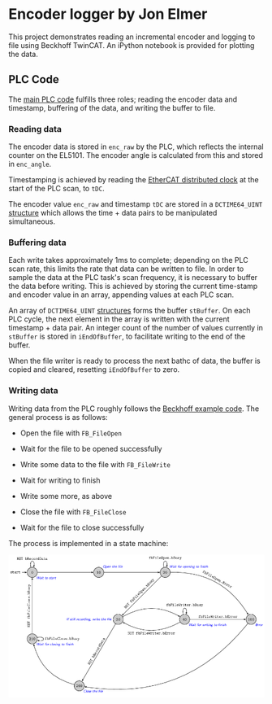 # Encoder logger by Jon Elmer
This project demonstrates reading an incremental encoder and logging to file using Beckhoff TwinCAT. An iPython notebook is provided for plotting the data.

## PLC Code
The [main PLC code](https://jestfc.visualstudio.com/_git/Encoder%20Logger?path=%2FEncoderRead%2FEncoderLogger%2FPOUs%2FMAIN.TcPOU&version=GBmaster) fulfills three roles; reading the encoder data and timestamp, buffering of the data, and writing the buffer to file.

### Reading data
The encoder data is stored in `enc_raw` by the PLC, which reflects the internal counter on the EL5101. The encoder angle is calculated from this and stored in `enc_angle`.

Timestamping is achieved by reading the [EtherCAT distributed clock](https://infosys.beckhoff.com/english.php?content=../content/1033/ethercatsystem/2469118347.html&id=) at the start of the PLC scan, to `tDC`.

The encoder value `enc_raw` and timestamp `tDC` are stored in a `DCTIME64_UINT` [structure](https://jestfc.visualstudio.com/_git/Encoder%20Logger?path=/EncoderRead/EncoderLogger/DUTs/DCTIME64_UINT.TcDUT) which allows the time + data pairs to be manipulated simultaneous. 

### Buffering data
Each write takes approximately 1ms to complete; depending on the PLC scan rate, this limits the rate that data can be written to file.
In order to sample the data at the PLC task's scan frequency, it is necessary to buffer the data before writing. 
This is achieved by storing the current time-stamp and encoder value in an array, appending values at each PLC scan.

An array of `DCTIME64_UINT` [structures]($/EncoderRead/EncoderLogger/DUTs/DCTIME64_UINT.TcDUT) forms the buffer `stBuffer`.
On each PLC cycle, the next element in the array is written with the current timestamp + data pair. 
An integer count of the number of values currently in `stBuffer` is stored in `iEndOfBuffer`, to facilitate writing to the end of the buffer.

When the file writer is ready to process the next bathc of data, the buffer is copied and cleared, resetting `iEndOfBuffer` to zero.

### Writing data
Writing data from the PLC roughly follows the [Beckhoff example code](https://infosys.beckhoff.com/english.php?content=../content/1033/tcplclib_tc2_system/18014398540571275.html&id=1203834407911917924).
The general process is as follows:

 -  Open the file with `FB_FileOpen`
 -  Wait for the file to be opened successfully
 
 -  Write some data to the file with `FB_FileWrite`
 -  Wait for writing to finish
 -  Write some more, as above
 
 -  Close the file with `FB_FileClose`
 -  Wait for the file to close successfully

The process is implemented in a state machine:

![state diagram](./state_diagram.png)

